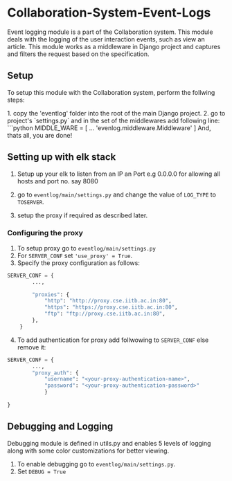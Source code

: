 # Collaboration-System-Event-Logs

<p>
Event logging module is a part of the Collaboration system. This module deals with the logging of the user interaction events, such as view an article.
This module works as a middleware in Django project and captures and filters the request based on the specification.
</p>

## Setup

<p>To setup this module with the Collaboration system, perform the follwing steps:</p>
1. copy the 'eventlog' folder into the root of the main Django project.
2. go to project's `settings.py` and in the set of the middlewares add following line:
```python
MIDDLE_WARE = [
...
'evenlog.middleware.Middleware'
]
And, thats all, you are done!

## Setting up with elk stack

1. Setup up your elk to listen from an IP an Port e.g 0.0.0.0 for allowing all hosts and port no. say 8080

2. go to `eventlog/main/settings.py` and change the value of `LOG_TYPE` to `TOSERVER`.

3. setup the proxy if required as described later.

### Configuring the proxy

1. To setup proxy go to `eventlog/main/settings.py` 
2. For `SERVER_CONF` set `'use_proxy' = True`.
3. Specify the proxy configuration as follows:
```python
SERVER_CONF = {
		...,

        "proxies": {
            "http": "http://proxy.cse.iitb.ac.in:80",
            "https": "https://proxy.cse.iitb.ac.in:80",
            "ftp": "ftp://proxy.cse.iitb.ac.in:80",
        },
	}
```
4. To add authentication for proxy add follwowing to `SERVER_CONF` else remove it:
```python
SERVER_CONF = {
		...,
		"proxy_auth": {
            "username": "<your-proxy-authentication-name>",
            "password": "<your-proxy-authentication-password>"
            }
	
}

```

##  Debugging and Logging

Debugging module is defined in utils.py and enables 5 levels of logging along with some color customizations for better viewing.

1. To enable debugging go to `eventlog/main/settings.py`.
2. Set `DEBUG = True`




